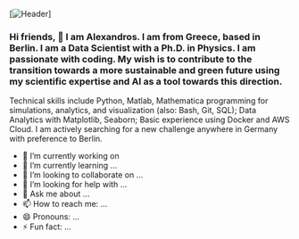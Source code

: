 [![Header](/Users/alexandros.samartzis/Github_repositories/RosiNantis/RosiNantis/Readme_header.png "Header")]

### Hi friends, 👋 I am Alexandros. I am from Greece, based in Berlin. I am a Data Scientist with a Ph.D. in Physics. I am passionate with coding. My wish is to contribute to the transition towards a more sustainable and green future using my scientific expertise and AI as a tool towards this direction.

Technical skills include Python, Matlab, Mathematica programming for simulations, analytics, and visualization (also: Bash, Git, SQL); Data Analytics with Matplotlib, Seaborn; Basic experience using Docker and AWS Cloud. I am actively searching for a new challenge anywhere in Germany with preference to Berlin.


- 🔭 I’m currently working on 
- 🌱 I’m currently learning ...
- 👯 I’m looking to collaborate on ...
- 🤔 I’m looking for help with ...
- 💬 Ask me about ...
- 📫 How to reach me: ...
- 😄 Pronouns: ...
- ⚡ Fun fact: ...

